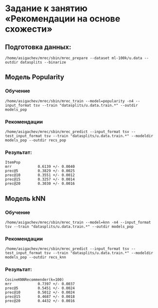 # Задание к занятию «Рекомендации на основе схожести»
## Подготовка данных:
```
/home/asigachev/mrec/sbin/mrec_prepare --dataset ml-100k/u.data --outdir datasplits --binarize
```

## Модель Popularity
### Обучение
```
/home/asigachev/mrec/sbin/mrec_train --model=popularity -n4 --input_format tsv --train "datasplits/u.data.train.*" --outdir models_pop
```
### Рекомендации
```
/home/asigachev/mrec/sbin/mrec_predict --input_format tsv --test_input_format tsv --train "datasplits/u.data.train.*" --modeldir models_pop --outdir recs_pop
```
### Результат:
```
ItemPop
mrr            0.6139 +/- 0.0040
prec@5         0.3829 +/- 0.0025
prec@10        0.3551 +/- 0.0012
prec@15        0.3257 +/- 0.0014
prec@20        0.3030 +/- 0.0016
```

## Модель kNN
### Обучение
```
/home/asigachev/mrec/sbin/mrec_train --model=knn -n4 --input_format tsv --train "datasplits/u.data.train.*" --outdir models_pop
```
### Рекомендации
```
/home/asigachev/mrec/sbin/mrec_predict --input_format tsv --test_input_format tsv --train "datasplits/u.data.train.*" --modeldir models_pop --outdir recs_knn
```
### Результат:
```
CosineKNNRecommender(k=100)
mrr            0.7397 +/- 0.0037
prec@5         0.5451 +/- 0.0024
prec@10        0.5012 +/- 0.0024
prec@15        0.4687 +/- 0.0018
prec@20        0.4432 +/- 0.0016
```


